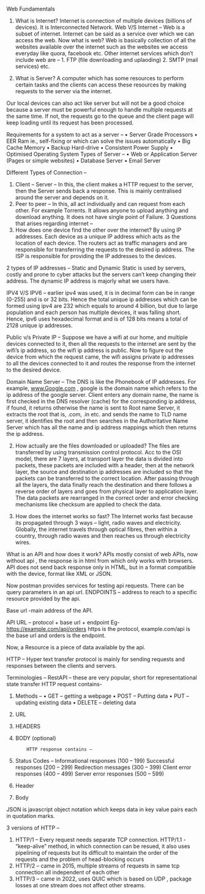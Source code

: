 Web Fundamentals

1.	What is Internet?
Internet is connection of multiple devices (billions of devices). It is Interconnected Network.
Web V/S Internet – 
Web is a subset of internet. Internet can be said as a service over which we can access the web. Now what is web? Web is basically collection of all the websites available over the internet such as the websites we access everyday like quora, facebook etc.
Other internet services which don’t include web are –  1. FTP (file downloading and uplaoding) 2. SMTP (mail services) etc.

2.	What is Server?
A computer which has some resources to perform certain tasks and the clients can access these resources by making requests to the server via the internet.

Our local devices can also act like server but will not be a good choice because a server must be powerful enough to handle multiple requests at the same time. If not, the requests go to the queue and the client page will keep loading until its request has been processed.

Requirements for a system to act as a server – 
•	Server Grade Processors
•	EER Ram ie., self-fixing or which can solve the issues automatically
•	Big Cache Memory
•	Backup Hard-drive
•	Consistent Power Supply
•	Optimised Operating System
                Types of Server –
•	Web or Application Server (Pages or simple websites)
•	Database Server
•	Email Server

Different Types of Connection – 
1.	Client – Server –
In this, the client makes a HTTP request to the server, then the Server sends back a response. This is mainly centralised around the server and depends on it.
2.	Peer to peer –
In this, all act individually and can request from each other. For example Torrents. It allows anyone to upload anything and download anything. It does not have single point of Failure. 
3 Questions that arises regarding internet – 
1.	How does one device find the other over the internet?
By using IP addresses. Each device as a unique IP address which acts as the location of each device. The routers act as traffic managers and are responsible for transferring the requests to the desired ip address. The ISP is responsible for providing the IP addresses to the devices.

2 types of IP addresses – Static and Dynamic
Static is used by servers, costly and prone to cyber attacks but the servers can’t keep changing their address. The dynamic IP address is majorly what we users have.

IPV4 V/S IPV6 – earlier ipv4 was used, it is in decimal form can be in range (0-255) and is or 32 bits. Hence the total unique ip addresses which can be formed using ipv4 are 232 which equals to around 4 billion, but due to large population and each person has multiple devices, it was falling short. 
Hence, ipv6 uses hexadecimal format and is of 128 bits means a total of 2128 unique ip addresses.

Public v/s Private IP –
Suppose we have a wifi at our home, and multiple devices connected to it, then all the requests to the internet are sent by the wifi’s ip address, so the wifi ip address is public. Now to figure out the device from which the request came, the wifi assigns private ip addresses to all the devices connected to it and routes the response from the internet to the desired device.

Domain Name Server – 
The DNS is like the Phonebook of IP addresses. For example, www.Google.com , google is the domain name which refers to the ip address of the google server. 
Client enters any domain name, the name is first checked in the DNS resolver (cache) for the corresponding ip address, if found, it returns otherwise the name is sent to Root name Server, it extracts the root that is, .com, .in etc. and sends the name to TLD name server, it identifies the root and then searches in the Authoritative Name Server which has all the name and ip address mappings which then returns the ip address.

2.	How actually are the files downloaded or uploaded?
The files are transferred by using transmission control protocol. Acc to the OSI model, there are 7 layers, at transport layer the data is divided into packets, these packets are included with a header, then at the network layer, the source and destination ip addresses are included so that the packets can be transferred to the correct location. After passing through all the layers, the data finally reach the destination and there follows a reverse order of layers and goes from physical layer to application layer. The data packets are rearranged in the correct order and error checking mechanisms like checksum are applied to check the data.

3.	How does the internet works so fast?
The Internet works fast because its propagated through 3 ways – light, radio waves and electricity.
Globally, the internet travels through optical fibres, then within a country, through radio waves and then reaches us through electricity wires.


What is an API and how does it work?
APIs mostly consist of web APIs, now without api , the response is in html from which only works with browsers. API does not send back response only in HTML, but in a format compatible with the device, format like XML or JSON.

Now postman provides services for testing api requests.
There can be query parameters in an api url.
ENDPOINTS – address to reach to a specific resource provided by the api.

Base url -main address of the API.

API URL – protocol + base url + endpoint
 Eg- https://example.com/api/orders
https is the protocol, example.com/api is the base url and orders is the endpoint.

Now, a Resource is a piece of data available by the api.


HTTP –
Hyper text transfer protocol is mainly for sending requests and responses between the clients and servers.

Terminologies – 
RestAPI – these are very popular, short for representational state transfer 
HTTP request contains-
1.	Methods – 
•	GET – getting a webpage
•	POST – Putting data 
•	PUT – updating existing data
•	DELETE – deleting data
2.	URL 
3.	HEADERS
4.	BODY (optional)

            HTTP response contains –
1.	Status Codes –
Informational responses (100 – 199)
Successful responses (200 – 299)
Redirection messages (300 – 399)
Client error responses (400 – 499)
Server error responses (500 – 599)
2.	Header
3.	Body

JSON is javascript object notation which keeps data in key value pairs each in quotation marks.


3 versions of HTTP –

1.	HTTP/1 – Every request needs separate TCP connection.
HTTP/1.1 - “keep-alive” method, in which connection can be resued, it also uses pipelining of requests but its difficult to maintain the order of the requests and the problem of head-blocking occurs
2.	HTTP/2 – came in 2015, multiple streams of requests in same tcp connection all independent of each other
3.	HTTP/3 – came in 2022, uses QUIC which is based on UDP , package losses at one stream does not affect other streams.

